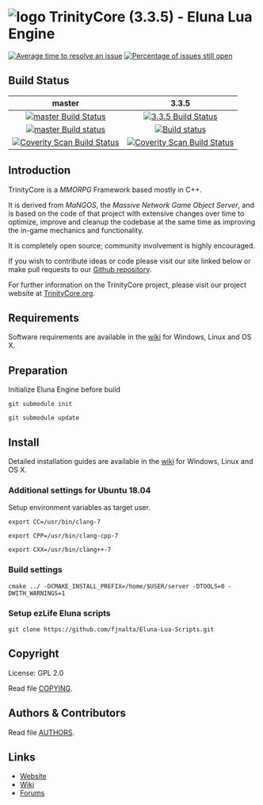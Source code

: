 # ![logo](https://community.trinitycore.org/public/style_images/1_trinitycore.png) TrinityCore (3.3.5) - Eluna Lua Engine

[![Average time to resolve an issue](https://isitmaintained.com/badge/resolution/TrinityCore/TrinityCore.svg)](https://isitmaintained.com/project/TrinityCore/TrinityCore "Average time to resolve an issue") [![Percentage of issues still open](https://isitmaintained.com/badge/open/TrinityCore/TrinityCore.svg)](https://isitmaintained.com/project/TrinityCore/TrinityCore "Percentage of issues still open")

## Build Status

master | 3.3.5
:------------: | :------------:
[![master Build Status](https://travis-ci.org/TrinityCore/TrinityCore.svg?branch=master)](https://travis-ci.org/TrinityCore/TrinityCore) | [![3.3.5 Build Status](https://travis-ci.org/TrinityCore/TrinityCore.svg?branch=3.3.5)](https://travis-ci.org/TrinityCore/TrinityCore)
[![master Build status](https://ci.appveyor.com/api/projects/status/54d0u1fxe50ad80o/branch/master?svg=true)](https://ci.appveyor.com/project/DDuarte/trinitycore/branch/master) | [![Build status](https://ci.appveyor.com/api/projects/status/54d0u1fxe50ad80o/branch/3.3.5?svg=true)](https://ci.appveyor.com/project/DDuarte/trinitycore/branch/3.3.5)
[![Coverity Scan Build Status](https://scan.coverity.com/projects/435/badge.svg)](https://scan.coverity.com/projects/435) | [![Coverity Scan Build Status](https://scan.coverity.com/projects/4656/badge.svg)](https://scan.coverity.com/projects/4656)

## Introduction

TrinityCore is a *MMORPG* Framework based mostly in C++.

It is derived from *MaNGOS*, the *Massive Network Game Object Server*, and is
based on the code of that project with extensive changes over time to optimize,
improve and cleanup the codebase at the same time as improving the in-game
mechanics and functionality.

It is completely open source; community involvement is highly encouraged.

If you wish to contribute ideas or code please visit our site linked below or
make pull requests to our [Github repository](https://github.com/TrinityCore/TrinityCore/pulls).

For further information on the TrinityCore project, please visit our project
website at [TrinityCore.org](https://www.trinitycore.org).

## Requirements


Software requirements are available in the [wiki](https://www.trinitycore.info/display/tc/Requirements) for
Windows, Linux and OS X.

## Preparation
Initialize Eluna Engine before build

``git submodule init``

``git submodule update``

## Install

Detailed installation guides are available in the [wiki](https://www.trinitycore.info/display/tc/Installation+Guide) for
Windows, Linux and OS X.

### Additional settings for Ubuntu 18.04
Setup environment variables as target user.

``export CC=/usr/bin/clang-7``

``export CPP=/usr/bin/clang-cpp-7``

``export CXX=/usr/bin/clang++-7``

### Build settings
``cmake ../ -DCMAKE_INSTALL_PREFIX=/home/$USER/server -DTOOLS=0 -DWITH_WARNINGS=1``

### Setup ezLife Eluna scripts

``git clone https://github.com/fjnalta/Eluna-Lua-Scripts.git``

## Copyright

License: GPL 2.0

Read file [COPYING](COPYING).


## Authors &amp; Contributors

Read file [AUTHORS](AUTHORS).

## Links

* [Website](https://www.trinitycore.org)
* [Wiki](https://www.trinitycore.info)
* [Forums](https://community.trinitycore.org)
